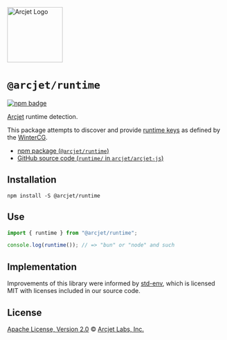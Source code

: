 <a href="https://arcjet.com" target="_arcjet-home">
  <picture>
    <source media="(prefers-color-scheme: dark)" srcset="https://arcjet.com/logo/arcjet-dark-lockup-voyage-horizontal.svg">
    <img src="https://arcjet.com/logo/arcjet-light-lockup-voyage-horizontal.svg" alt="Arcjet Logo" height="128" width="auto">
  </picture>
</a>

# `@arcjet/runtime`

<p>
  <a href="https://www.npmjs.com/package/@arcjet/runtime">
    <picture>
      <source media="(prefers-color-scheme: dark)" srcset="https://img.shields.io/npm/v/%40arcjet%2Fruntime?style=flat-square&label=%E2%9C%A6Aj&labelColor=000000&color=5C5866">
      <img alt="npm badge" src="https://img.shields.io/npm/v/%40arcjet%2Fruntime?style=flat-square&label=%E2%9C%A6Aj&labelColor=ECE6F0&color=ECE6F0">
    </picture>
  </a>
</p>

[Arcjet][arcjet] runtime detection.

This package attempts to discover and provide [runtime keys][runtime-keys] as
defined by the [WinterCG][wintercg].

- [npm package (`@arcjet/runtime`)](https://www.npmjs.com/package/@arcjet/runtime)
- [GitHub source code (`runtime/` in `arcjet/arcjet-js`)](https://github.com/arcjet/arcjet-js/tree/main/runtime)

## Installation

```shell
npm install -S @arcjet/runtime
```

## Use

```ts
import { runtime } from "@arcjet/runtime";

console.log(runtime()); // => "bun" or "node" and such
```

## Implementation

Improvements of this library were informed by [std-env], which is licensed MIT
with licenses included in our source code.

## License

[Apache License, Version 2.0][apache-license] © [Arcjet Labs, Inc.][arcjet]

[apache-license]: http://www.apache.org/licenses/LICENSE-2.0
[arcjet]: https://arcjet.com
[runtime-keys]: https://runtime-keys.proposal.wintercg.org/
[wintercg]: https://wintercg.org/
[std-env]: https://github.com/unjs/std-env
